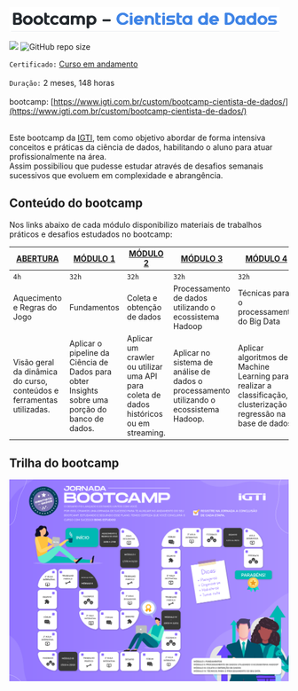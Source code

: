 [![](https://github.com/masedos/Bootcamp-Cientista-de-Dados/blob/master/logo.png)](https://www.linkedin.com/in/masedos/)

[![](https://img.shields.io/badge/made%20by-masedos-blue)](https://www.linkedin.com/in/masedos/)
![GitHub repo size](https://img.shields.io/badge/-Ci%C3%AAncia%20de%20Dados-blue)

`Certificado:` [Curso em andamento](https://www.igti.com.br/custom/bootcamp-cientista-de-dados/)
</br></br>
`Duração:` 2 meses, 148 horas
</br></br>
bootcamp: [https://www.igti.com.br/custom/bootcamp-cientista-de-dados/](https://www.igti.com.br/custom/bootcamp-cientista-de-dados/)
</br></br>

Este bootcamp da [IGTI](https://www.igti.com.br/), tem como objetivo abordar de forma intensiva conceitos e práticas da ciência de dados, habilitando o aluno para atuar profissionalmente na área.</br>
Assim possibiliou que pudesse estudar através de desafios semanais sucessivos que evoluem em complexidade e abrangência.

## Conteúdo do bootcamp

Nos links abaixo de cada módulo disponibilizo materiais de trabalhos práticos e desafios estudados no bootcamp:

|[ABERTURA](https://github.com/masedos/Bootcamp-Cientista-de-Dados/tree/master/Abertura) |[MÓDULO 1](https://github.com/masedos/Bootcamp-Cientista-de-Dados/tree/master/M%C3%B3dulo%201)|[MÓDULO 2](https://github.com/masedos/Bootcamp-Cientista-de-Dados/tree/master/M%C3%B3dulo%202) |[MÓDULO 3](https://github.com/masedos/Bootcamp-Cientista-de-Dados/tree/master/M%C3%B3dulo%203)|[MÓDULO 4](https://github.com/masedos/Bootcamp-Cientista-de-Dados/tree/master/M%C3%B3dulo%204)|[DESAFIO FINAL](https://github.com/masedos/Bootcamp-Cientista-de-Dados/tree/master/M%C3%B3dulo%205)|
|---------|--------|---------|---------|---------|-------------|
|`4h`     |`32h`   |`32h`    |`32h`    |`32h`    |`12h`        |   
|Aquecimento e Regras do Jogo |Fundamentos|Coleta e obtenção de dados| Processamento de dados utilizando o ecossistema Hadoop |Técnicas para o processamento do Big Data|Desafio Final|
|Visão geral da dinâmica do curso, conteúdos e ferramentas utilizadas.|Aplicar o pipeline da Ciência de Dados para obter Insights sobre uma porção do banco de dados.|Aplicar um crawler ou utilizar uma API para coleta de dados históricos ou em streaming.|Aplicar no sistema de análise de dados o processamento utilizando o ecossistema Hadoop.|Aplicar algoritmos de Machine Learning para realizar a classificação, clusterização e regressão na base de dados.|Conclusão da aplicação final.|

## Trilha do bootcamp

[![](https://github.com/masedos/Bootcamp-Cientista-de-Dados/blob/master/Trilha%20Cientista%20de%20Dados.png)](https://www.linkedin.com/in/masedos/)


